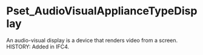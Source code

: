 # Pset_AudioVisualApplianceTypeDisplay

An audio-visual display is a device that renders video from a screen. HISTORY: Added in IFC4.
